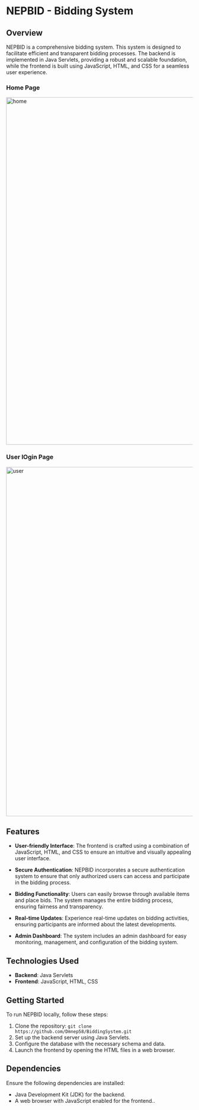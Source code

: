 # NEPBID - Bidding System

## Overview

NEPBID is a comprehensive bidding system. This system is designed to facilitate efficient and transparent bidding processes. The backend is implemented in Java Servlets, providing a robust and scalable foundation, while the frontend is built using JavaScript, HTML, and CSS for a seamless user experience.
<h3> Home Page</h3>
<img width="937" alt="home" src="https://github.com/Dmnep58/BiddingSystem/assets/89973994/645a28c4-e899-47bc-a066-b2393e5d5db1">
<h3> User lOgin Page </h3>
<img width="942" alt="user" src="https://github.com/Dmnep58/BiddingSystem/assets/89973994/928227fb-681d-4846-be93-199dd896c966">

## Features

- **User-friendly Interface**: The frontend is crafted using a combination of JavaScript, HTML, and CSS to ensure an intuitive and visually appealing user interface.

- **Secure Authentication**: NEPBID incorporates a secure authentication system to ensure that only authorized users can access and participate in the bidding process.

- **Bidding Functionality**: Users can easily browse through available items and place bids. The system manages the entire bidding process, ensuring fairness and transparency.

- **Real-time Updates**: Experience real-time updates on bidding activities, ensuring participants are informed about the latest developments.

- **Admin Dashboard**: The system includes an admin dashboard for easy monitoring, management, and configuration of the bidding system.

## Technologies Used

- **Backend**: Java Servlets
- **Frontend**: JavaScript, HTML, CSS

## Getting Started

To run NEPBID locally, follow these steps:

1. Clone the repository: `git clone https://github.com/Dmnep58/BiddingSystem.git`
2. Set up the backend server using Java Servlets.
3. Configure the database with the necessary schema and data.
4. Launch the frontend by opening the HTML files in a web browser.

## Dependencies

Ensure the following dependencies are installed:

- Java Development Kit (JDK) for the backend.
- A web browser with JavaScript enabled for the frontend..
